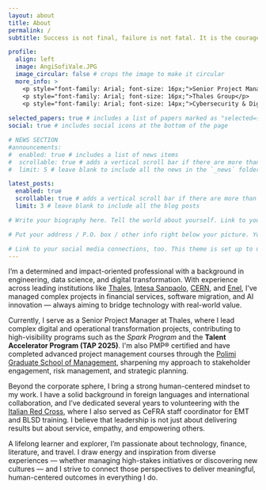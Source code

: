 ```yaml
---
layout: about
title: About
permalink: /
subtitle: Success is not final, failure is not fatal. It is the courage to continue that counts. (Winston S. Churchill)

profile:
  align: left
  image: AngiSofiVale.JPG
  image_circular: false # crops the image to make it circular
  more_info: >
    <p style="font-family: Arial; font-size: 16px;">Senior Project Manager PMP®</p>
    <p style="font-family: Arial; font-size: 16px;">Thales Group</p> 
    <p style="font-family: Arial; font-size: 14px;">Cybersecurity & Digital Identity</p>
  
selected_papers: true # includes a list of papers marked as "selected={true}"
social: true # includes social icons at the bottom of the page

# NEWS SECTION
#announcements:
#  enabled: true # includes a list of news items
#  scrollable: true # adds a vertical scroll bar if there are more than 3 news items
#  limit: 5 # leave blank to include all the news in the `_news` folder

latest_posts:
  enabled: true
  scrollable: true # adds a vertical scroll bar if there are more than 3 new posts items
  limit: 3 # leave blank to include all the blog posts

# Write your biography here. Tell the world about yourself. Link to your favorite [subreddit](http://reddit.com). You can put a picture in, too. The code is already in, just name your picture `prof_pic.jpg` and put it in the `img/` folder.

# Put your address / P.O. box / other info right below your picture. You can also disable any of these elements by editing `profile` property of the YAML header of your `_pages/about.md`. Edit `_bibliography/papers.bib` and Jekyll will render your [publications page](/al-folio/publications/) automatically.

# Link to your social media connections, too. This theme is set up to use [Font Awesome icons](https://fontawesome.com/) and [Academicons](https://jpswalsh.github.io/academicons/), like the ones below. Add your Facebook, Twitter, LinkedIn, Google Scholar, or just disable all of them.
---
```


I’m a determined and impact-oriented professional with a background in engineering, data science, and digital transformation. With experience across leading institutions like [Thales](https://www.google.com/search?client=safari&rls=en&q=thales&ie=UTF-8&oe=UTF-8), [Intesa Sanpaolo](https://en.wikipedia.org/wiki/Intesa_Sanpaolo), [CERN](https://home.cern), and [Enel](https://en.wikipedia.org/wiki/Enel), I’ve managed complex projects in financial services, software migration, and AI innovation — always aiming to bridge technology with real-world value.

Currently, I serve as a Senior Project Manager at Thales, where I lead complex digital and operational transformation projects, contributing to high-visibility programs such as the *Spark Program* and the **Talent Accelerator Program (TAP 2025)**. I'm also PMP® certified and have completed advanced project management courses through the [Polimi Graduate School of Management](https://www.gsom.polimi.it), sharpening my approach to stakeholder engagement, risk management, and strategic planning.

Beyond the corporate sphere, I bring a strong human-centered mindset to my work. I have a solid background in foreign languages and international collaboration, and I’ve dedicated several years to volunteering with the [Italian Red Cross](https://cri.it), where I also served as CeFRA staff coordinator for EMT and BLSD training. I believe that leadership is not just about delivering results but about service, empathy, and empowering others.

A lifelong learner and explorer, I’m passionate about technology, finance, literature, and travel. I draw energy and inspiration from diverse experiences — whether managing high-stakes initiatives or discovering new cultures — and I strive to connect those perspectives to deliver meaningful, human-centered outcomes in everything I do.


